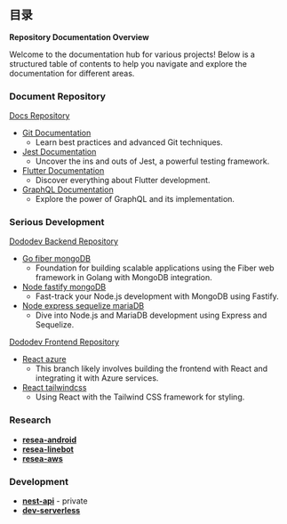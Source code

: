<!-- 
CONCEPT 
![matt-kohr-matt-kohr-arcticbase-layout](https://user-images.githubusercontent.com/73060136/153707971-66535b74-dc7a-4157-8b36-15573edf5a7d.jpeg)
-->

## 目录 

**Repository Documentation Overview**

Welcome to the documentation hub for various projects! Below is a structured table of contents to help you navigate and explore the documentation for different areas.

### Document Repository
[Docs Repository](https://github.com/989g/docs)
- [Git Documentation](https://github.com/989g/docs/git)
  - Learn best practices and advanced Git techniques.
- [Jest Documentation](https://github.com/989g/docs/jest)
  - Uncover the ins and outs of Jest, a powerful testing framework.
- [Flutter Documentation](https://github.com/989g/docs/flutter)
  - Discover everything about Flutter development.
- [GraphQL Documentation](https://github.com/989g/graphql)
  - Explore the power of GraphQL and its implementation.

### Serious Development
[Dododev Backend Repository](https://github.com/989g/dododev)
- [Go fiber mongoDB](https://github.com/989g/dododev-backend/tree/fiber-mongo)
  - Foundation for building scalable applications using the Fiber web framework in Golang with MongoDB integration.
- [Node fastify mongoDB](https://github.com/989g/dododev-backend/tree/fastify-mongo)
  - Fast-track your Node.js development with MongoDB using Fastify.
- [Node express sequelize mariaDB](https://github.com/989g/dododev-backend/tree/sequelize-maria)
  - Dive into Node.js and MariaDB development using Express and Sequelize.

[Dododev Frontend Repository](https://github.com/989g/dododev)
- [React azure](https://github.com/989g/dododev/tree/react-azure)
  - This branch likely involves building the frontend with React and integrating it with Azure services.
- [React tailwindcss](https://github.com/989g/dododev/tree/react-tailwind)
  - Using React with the Tailwind CSS framework for styling.

### Research
- [**resea-android**](https://github.com/989g/resea-android)
- [**resea-linebot**](https://github.com/989g/resea-linebot)
- [**resea-aws**](https://github.com/989g/resea-aws)

### Development
- [**nest-api**](https://github.com/989g/nest-api) - private
- [**dev-serverless**](https://github.com/989g/dev-aws) 
